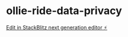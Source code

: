 # ollie-ride-data-privacy

[Edit in StackBlitz next generation editor ⚡️](https://stackblitz.com/~/github.com/sparkle666/ollie-ride-data-privacy)